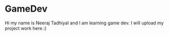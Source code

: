 # GameDev
Hi my name is Neeraj Tadhiyal and I am learning game dev. I will upload my project work here.:)
